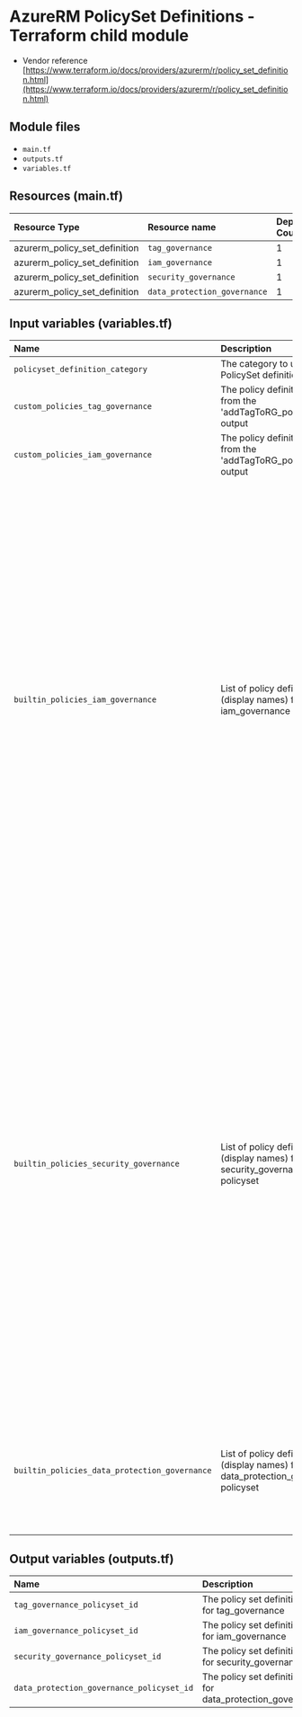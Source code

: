# AzureRM PolicySet Definitions - Terraform child module

* Vendor reference [https://www.terraform.io/docs/providers/azurerm/r/policy_set_definition.html](https://www.terraform.io/docs/providers/azurerm/r/policy_set_definition.html)

## Module files

* `main.tf`
* `outputs.tf`
* `variables.tf`

## Resources (main.tf)

| Resource Type | Resource name | Deployment Count
|:--------------|:--------------|:----------------
| azurerm_policy_set_definition | `tag_governance` | 1
| azurerm_policy_set_definition | `iam_governance` | 1
| azurerm_policy_set_definition | `security_governance` | 1
| azurerm_policy_set_definition | `data_protection_governance` | 1

## Input variables (variables.tf)

| Name | Description | Type | Default Value
|:------|:-------------|:------|:---------
| `policyset_definition_category` | The category to use for all PolicySet definitions | `string` | "Custom"
| `custom_policies_tag_governance` | The policy definition id '0' from the 'addTagToRG_policy_ids' output | `list(map(string))` | null
| `custom_policies_iam_governance` | The policy definition id '1' from the 'addTagToRG_policy_ids' output | `list(map(string))` | null
| `builtin_policies_iam_governance` | List of policy definitions (display names) for the iam_governance policyset | `list` |"Audit usage of custom RBAC rules","Custom subscription owner roles should not exist","Deprecated accounts should be removed from your subscription","Deprecated accounts with owner permissions should be removed from your subscription","External accounts with write permissions should be removed from your subscription","External accounts with read permissions should be removed from your subscription","External accounts with owner permissions should be removed from your subscription","MFA should be enabled accounts with write permissions on your subscription","MFA should be enabled on accounts with owner permissions on your subscription","MFA should be enabled on accounts with read permissions on your subscription","There should be more than one owner assigned to your subscription"
| `builtin_policies_security_governance` | List of policy definitions (display names) for the security_governance policyset | `list` | "Internet-facing virtual machines should be protected with Network Security Groups","Subnets should be associated with a Network Security Group","Gateway subnets should not be configured with a network security group","Storage accounts should restrict network access","Secure transfer to storage accounts should be enabled","Access through Internet facing endpoint should be restricted","Storage accounts should allow access from trusted Microsoft services","RDP access from the Internet should be blocked","SSH access from the Internet should be blocked","Disk encryption should be applied on virtual machines","Automation account variables should be encrypted","Azure subscriptions should have a log profile for Activity Log","Email notification to subscription owner for high severity alerts should be enabled","A security contact email address should be provided for your subscription","Enable Azure Security Center on your subscription"
| `builtin_policies_data_protection_governance` | List of policy definitions (display names) for the data_protection_governance policyset | `list` | "Azure Backup should be enabled for Virtual Machines","Long-term geo-redundant backup should be enabled for Azure SQL Databases","Audit virtual machines without disaster recovery configured","Key Vault objects should be recoverable"

## Output variables (outputs.tf)

| Name | Description | Value
|:-------|:-----------|:----------
| `tag_governance_policyset_id` | The policy set definition id for tag_governance | ${azurerm_policy_set_definition.tag_governance.id}
| `iam_governance_policyset_id` | The policy set definition id for iam_governance | ${azurerm_policy_set_definition.iam_governance.id}
| `security_governance_policyset_id` | The policy set definition id for security_governance | ${azurerm_policy_set_definition.security_governance.id}
| `data_protection_governance_policyset_id` | The policy set definition id for data_protection_governance | ${azurerm_policy_set_definition.data_protection_governance.id}
